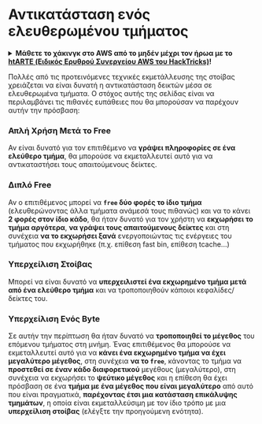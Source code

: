 # Αντικατάσταση ενός ελευθερωμένου τμήματος

<details>

<summary><strong>Μάθετε το χάκινγκ στο AWS από το μηδέν μέχρι τον ήρωα με το</strong> <a href="https://training.hacktricks.xyz/courses/arte"><strong>htARTE (Ειδικός Ερυθρού Συνεργείου AWS του HackTricks)</strong></a><strong>!</strong></summary>

Άλλοι τρόποι υποστήριξης του HackTricks:

* Αν θέλετε να δείτε την **εταιρεία σας διαφημισμένη στο HackTricks** ή να **κατεβάσετε το HackTricks σε μορφή PDF** ελέγξτε τα [**ΣΧΕΔΙΑ ΣΥΝΔΡΟΜΗΣ**](https://github.com/sponsors/carlospolop)!
* Αποκτήστε το [**επίσημο PEASS & HackTricks swag**](https://peass.creator-spring.com)
* Ανακαλύψτε [**την Οικογένεια PEASS**](https://opensea.io/collection/the-peass-family), τη συλλογή μας από αποκλειστικά [**NFTs**](https://opensea.io/collection/the-peass-family)
* **Εγγραφείτε στη** 💬 [**ομάδα Discord**](https://discord.gg/hRep4RUj7f) ή στη [**ομάδα τηλεγραφήματος**](https://t.me/peass) ή **ακολουθήστε** μας στο **Twitter** 🐦 [**@hacktricks\_live**](https://twitter.com/hacktricks\_live)**.**
* **Μοιραστείτε τα χάκινγκ κόλπα σας υποβάλλοντας PRs** στα [**HackTricks**](https://github.com/carlospolop/hacktricks) και [**HackTricks Cloud**](https://github.com/carlospolop/hacktricks-cloud) αποθετήρια του github.

</details>

Πολλές από τις προτεινόμενες τεχνικές εκμετάλλευσης της στοίβας χρειάζεται να είναι δυνατή η αντικατάσταση δεικτών μέσα σε ελευθερωμένα τμήματα. Ο στόχος αυτής της σελίδας είναι να περιλαμβάνει τις πιθανές ευπάθειες που θα μπορούσαν να παρέχουν αυτήν την πρόσβαση:

### Απλή Χρήση Μετά το Free

Αν είναι δυνατό για τον επιτιθέμενο να **γράψει πληροφορίες σε ένα ελεύθερο τμήμα**, θα μπορούσε να εκμεταλλευτεί αυτό για να αντικαταστήσει τους απαιτούμενους δείκτες.

### Διπλό Free

Αν ο επιτιθέμενος μπορεί να **`free` δύο φορές το ίδιο τμήμα** (ελευθερώνοντας άλλα τμήματα ανάμεσά τους πιθανώς) και να το κάνει **2 φορές στον ίδιο κάδο**, θα ήταν δυνατό για τον χρήστη να **εκχωρήσει το τμήμα αργότερα**, **να γράψει τους απαιτούμενους δείκτες** και στη συνέχεια **να το εκχωρήσει ξανά** ενεργοποιώντας τις ενέργειες του τμήματος που εκχωρήθηκε (π.χ. επίθεση fast bin, επίθεση tcache...)

### Υπερχείλιση Στοίβας

Μπορεί να είναι δυνατό να **υπερχειλιστεί ένα εκχωρημένο τμήμα μετά από ένα ελεύθερο τμήμα** και να τροποποιηθούν κάποιοι κεφαλίδες/δείκτες του.

### Υπερχείλιση Ενός Byte

Σε αυτήν την περίπτωση θα ήταν δυνατό να **τροποποιηθεί το μέγεθος** του επόμενου τμήματος στη μνήμη. Ένας επιτιθέμενος θα μπορούσε να εκμεταλλευτεί αυτό για να **κάνει ένα εκχωρημένο τμήμα να έχει μεγαλύτερο μέγεθος**, στη συνέχεια **να το `free`**, κάνοντας το τμήμα να **προστεθεί σε έναν κάδο διαφορετικού** μεγέθους (μεγαλύτερο), στη συνέχεια να εκχωρήσει το **ψεύτικο μέγεθος** και η επίθεση θα έχει πρόσβαση σε ένα **τμήμα με ένα μέγεθος που είναι μεγαλύτερο** από αυτό που είναι πραγματικά, **παρέχοντας έτσι μια κατάσταση επικάλυψης τμημάτων**, η οποία είναι εκμεταλλεύσιμη με τον ίδιο τρόπο με μια **υπερχείλιση στοίβας** (ελέγξτε την προηγούμενη ενότητα).
